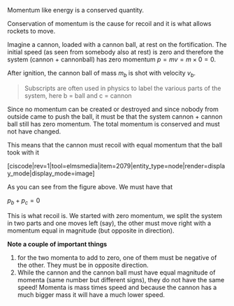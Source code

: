 Momentum like energy is a conserved quantity.

Conservation of momentum is the cause for recoil and it is what allows rockets to move.

Imagine a cannon, loaded with a cannon ball, at rest on the fortification. The initial speed (as seen from somebody also at rest) is zero and therefore the system (cannon + cannonball) has zero momentum $p=mv = m\times 0 = 0$. 

After ignition, the cannon ball of mass $m_b$ is shot with velocity $v_b$. 

> Subscripts are often used in physics to label the various parts of the system, here b = ball and c = cannon

Since no momentum can be created or destroyed and since nobody from outside came to push the ball, it must be that the system cannon + cannon ball still has zero momentum. The total momentum is conserved and must not have changed. 

This means that the cannon must recoil with equal momentum that the ball took with it

[ciscode|rev=1|tool=elmsmedia|item=2079|entity_type=node|render=display_mode|display_mode=image]

As you can see from the figure above. We must have that

$p_b +p_c = 0$

This is what recoil is. We started with zero momentum, we split the system in two parts and one moves left (say), the other must move right with a momentum equal in magnitude (but opposite in direction). 

**Note a couple of important things** 

1. for the two momenta to add to zero, one of them must be negative of the other. They must be in opposite direction.
2. While the cannon and the cannon ball must have equal magnitude of momenta (same number but different signs), they do not have the same speed! Momenta is mass times speed and because the cannon has a much bigger mass it will have a much lower speed.
